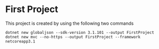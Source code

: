 # First Project

This project is created by using the following two commands

	dotnet new globaljson --sdk-version 3.1.101 --output FirstProject
	dotnet new mvc --no-https --output FirstProject --framework netcoreapp3.1